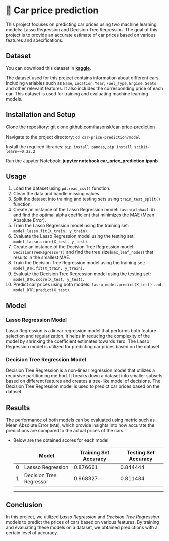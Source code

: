 # 🚗 Car price prediction
This project focuses on predicting car prices using two machine learning models: Lasso Regression and Decision Tree Regression. The goal of this project is to provide an accurate estimate of car prices based on various features and specifications.

## Dataset
You can download this dataset in [**kaggle**](https://www.kaggle.com/datasets/avikasliwal/used-cars-price-prediction).

The dataset used for this project contains information about different cars, including variables such as `Name`, `Location`, `Year`, `Fuel_Type`,	`Engine`, `Seats` and other relevant features. It also includes the corresponding price of each car. This dataset is used for training and evaluating machine learning models.

## Installation and Setup
Clone the repository: git clone [github.com/hasonsk/car-price-prediction](https://github.com/hasonsk/car-price-prediction.git)

Navigate to the project directory: ```cd car-price-prediction/model```

Install the required libraries: ```pip install pandas```,  ```pip install scikit-learn==0.22.2```

Run the Jupyter Notebook: **jupyter notebook car_price_prediction.ipynb**

## Usage
1. Load the dataset using ```pd.read_csv()``` function.
2. Clean the data and handle missing values.
3. Split the dataset into training and testing sets using ```train_test_split()``` function.
4. Create an instance of the Lasso Regression model: ```Lasso(alpha=1.0)``` and find the optimal alpha coefficient that minimizes the MAE (Mean Absolute Error).
5. Train the Lasso Regression model using the training set: `model_lasso.fit(X_train, y_train)`.
6. Evaluate the Lasso Regression model using the testing set: `model_lasso.score(X_test, y_test)`.
7. Create an instance of the Decision Tree Regression model: `DecisionTreeRegressor()` and find the tree size(`max_leaf_nodes`) that results in the smallest MAE.
8. Train the Decision Tree Regression model using the training set: `model_DTR.fit(X_train, y_train)`.
9. Evaluate the Decision Tree Regression model using the testing set: `model_DTR.score(X_test, y_test)`.
10. Predict car prices using both models: `lasso_model.predict(X_test) and model_DTR.predict(X_test)`.

## Model
### Lasso Regression Model
Lasso Regression is a linear regression model that performs both feature selection and regularization. It helps in reducing the complexity of the model by shrinking the coefficient estimates towards zero. The Lasso Regression model is utilized for predicting car prices based on the dataset.


### Decision Tree Regression Model
Decision Tree Regression is a non-linear regression model that utilizes a recursive partitioning method. It breaks down a dataset into smaller subsets based on different features and creates a tree-like model of decisions. The Decision Tree Regression model is used to predict car prices based on the dataset.


## Results
The performance of both models can be evaluated using metric such as Mean Absolute Error (`MAE`), which provide insights into how accurate the predictions are compared to the actual prices of the cars.


- Below are the obtained scores for each model 

    | | Model | Training Set Accuracy | Testing Set Accuracy |
    |-------- | -------- | -------- | -------- |
    0 | Lassso Regression     | 0.876661     | 0.844444     |
    1 | Decision Tree Regressor     | 0.968327     | 0.811434     |
    ---

## Conclusion
In this project, we utilized *Lasso Regression* and *Decision Tree Regression* models to predict the prices of cars based on various features. By training and evaluating these models on a dataset, we obtained predictions with a certain level of accuracy. 
